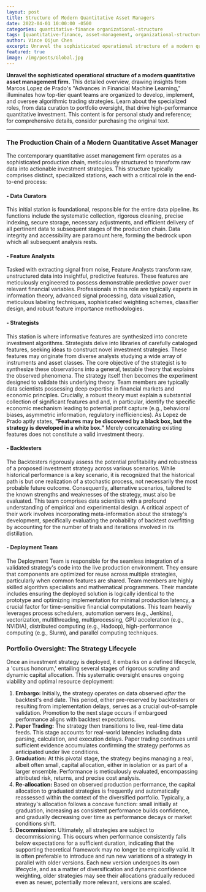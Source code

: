 ```yaml
---
layout: post
title: Structure of Modern Quantitative Asset Managers
date: 2022-04-01 10:00:00 -0500
categories: quantitative-finance organizational-structure
tags: [quantitative-finance, asset-management, organizational-structure, team-structure, quant-teams]
author: Vince Qijun Chen
excerpt: Unravel the sophisticated operational structure of a modern quantitative asset management firm.
featured: true
image: /img/posts/Global.jpg
---
```


**Unravel the sophisticated operational structure of a modern quantitative asset management firm.** This detailed overview, drawing insights from Marcos Lopez de Prado's "Advances in Financial Machine Learning," illuminates how top-tier quant teams are organized to develop, implement, and oversee algorithmic trading strategies. Learn about the specialized roles, from data curation to portfolio oversight, that drive high-performance quantitative investment. This content is for personal study and reference; for comprehensive details, consider purchasing the original text.

---

### The Production Chain of a Modern Quantitative Asset Manager

The contemporary quantitative asset management firm operates as a sophisticated production chain, meticulously structured to transform raw data into actionable investment strategies. This structure typically comprises distinct, specialized stations, each with a critical role in the end-to-end process:

#### - Data Curators
This initial station is foundational, responsible for the entire data pipeline. Its functions include the systematic collection, rigorous cleaning, precise indexing, secure storage, necessary adjustments, and efficient delivery of all pertinent data to subsequent stages of the production chain. Data integrity and accessibility are paramount here, forming the bedrock upon which all subsequent analysis rests.

#### - Feature Analysts
Tasked with extracting signal from noise, Feature Analysts transform raw, unstructured data into insightful, predictive features. These features are meticulously engineered to possess demonstrable predictive power over relevant financial variables. Professionals in this role are typically experts in information theory, advanced signal processing, data visualization, meticulous labeling techniques, sophisticated weighting schemes, classifier design, and robust feature importance methodologies.

#### - Strategists
This station is where informative features are synthesized into concrete investment algorithms. Strategists delve into libraries of carefully cataloged features, seeking ideas to construct novel investment strategies. These features may originate from diverse analysts studying a wide array of instruments and asset classes. The core objective of the strategist is to synthesize these observations into a general, testable theory that explains the observed phenomena. The strategy itself then becomes the experiment designed to validate this underlying theory. Team members are typically data scientists possessing deep expertise in financial markets and economic principles. Crucially, a robust theory must explain a substantial collection of significant features and and, in particular, identify the specific economic mechanism leading to potential profit capture (e.g., behavioral biases, asymmetric information, regulatory inefficiencies). As Lopez de Prado aptly states, **"Features may be discovered by a black box, but the strategy is developed in a white box."** Merely concatenating existing features does not constitute a valid investment theory.

#### - Backtesters
The Backtesters rigorously assess the potential profitability and robustness of a proposed investment strategy across various scenarios. While historical performance is a key scenario, it is recognized that the historical path is but one realization of a stochastic process, not necessarily the most probable future outcome. Consequently, alternative scenarios, tailored to the known strengths and weaknesses of the strategy, must also be evaluated. This team comprises data scientists with a profound understanding of empirical and experimental design. A critical aspect of their work involves incorporating meta-information about the strategy's development, specifically evaluating the probability of backtest overfitting by accounting for the number of trials and iterations involved in its distillation.

#### - Deployment Team
The Deployment Team is responsible for the seamless integration of a validated strategy's code into the live production environment. They ensure that components are optimized for reuse across multiple strategies, particularly when common features are shared. Team members are highly skilled algorithm specialists and mathematical programmers. Their mandate includes ensuring the deployed solution is logically identical to the prototype and optimizing implementation for minimal production latency, a crucial factor for time-sensitive financial computations. This team heavily leverages process schedulers, automation servers (e.g., Jenkins), vectorization, multithreading, multiprocessing, GPU acceleration (e.g., NVIDIA), distributed computing (e.g., Hadoop), high-performance computing (e.g., Slurm), and parallel computing techniques.

### Portfolio Oversight: The Strategy Lifecycle

Once an investment strategy is deployed, it embarks on a defined lifecycle, a 'cursus honorum,' entailing several stages of rigorous scrutiny and dynamic capital allocation. This systematic oversight ensures ongoing viability and optimal resource deployment:

1.  **Embargo:** Initially, the strategy operates on data observed *after* the backtest's end date. This period, either pre-reserved by backtesters or resulting from implementation delays, serves as a crucial out-of-sample validation. Promotion to the next stage occurs if embargoed performance aligns with backtest expectations.
2.  **Paper Trading:** The strategy then transitions to live, real-time data feeds. This stage accounts for real-world latencies including data parsing, calculation, and execution delays. Paper trading continues until sufficient evidence accumulates confirming the strategy performs as anticipated under live conditions.
3.  **Graduation:** At this pivotal stage, the strategy begins managing a real, albeit often small, capital allocation, either in isolation or as part of a larger ensemble. Performance is meticulously evaluated, encompassing attributed risk, returns, and precise cost analysis.
4.  **Re-allocation:** Based on observed production performance, the capital allocation to graduated strategies is frequently and automatically reassessed within the context of the diversified portfolio. Typically, a strategy's allocation follows a concave function: small initially at graduation, increasing as consistent performance builds confidence, and gradually decreasing over time as performance decays or market conditions shift.
5.  **Decommission:** Ultimately, all strategies are subject to decommissioning. This occurs when performance consistently falls below expectations for a sufficient duration, indicating that the supporting theoretical framework may no longer be empirically valid. It is often preferable to introduce and run new variations of a strategy in parallel with older versions. Each new version undergoes its own lifecycle, and as a matter of diversification and dynamic confidence weighting, older strategies may see their allocations gradually reduced even as newer, potentially more relevant, versions are scaled.
